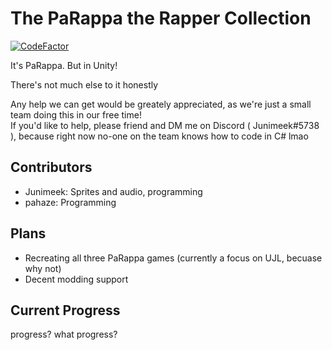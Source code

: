 # The PaRappa the Rapper Collection
[![CodeFactor](https://www.codefactor.io/repository/github/junimeek/parappacollection/badge)](https://www.codefactor.io/repository/github/junimeek/parappacollection)

It's PaRappa. But in Unity!

There's not much else to it honestly

Any help we can get would be greately appreciated, as we're just a small team doing this in our free time!\
If you'd like to help, please friend and DM me on Discord ( Junimeek#5738 ), because right now no-one on the team knows how to code in C# lmao

## Contributors
- Junimeek: Sprites and audio, programming
- pahaze: Programming

## Plans
- Recreating all three PaRappa games (currently a focus on UJL, becuase why not)
- Decent modding support

## Current Progress
progress? what progress?
